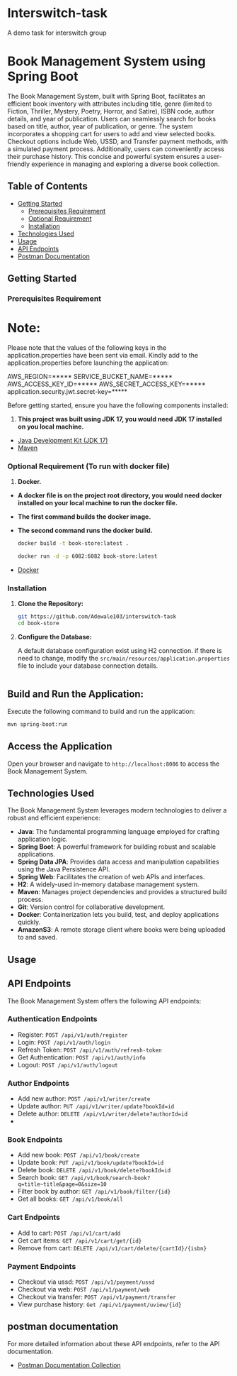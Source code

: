 # Interswitch-task
A demo task for interswitch group

# Book Management System using Spring Boot
The Book Management System, built with Spring Boot, facilitates an efficient book inventory with attributes including title, genre (limited to Fiction, Thriller, Mystery, Poetry, Horror, and Satire), ISBN code, author details, and year of publication. 
Users can seamlessly search for books based on title, author, year of publication, or genre. The system incorporates a shopping cart for users to add and view selected books. 
Checkout options include Web, USSD, and Transfer payment methods, with a simulated payment process. Additionally, users can conveniently access their purchase history. 
This concise and powerful system ensures a user-friendly experience in managing and exploring a diverse book collection.

## Table of Contents
- [Getting Started](#getting-started)
    - [Prerequisites Requirement](#prerequisites-requirement)
    - [Optional Requirement](#optional-requirement)
    - [Installation](#installation)
- [Technologies Used](#technologies-used)
- [Usage](#usage)
- [API Endpoints](#api-endpoints)
- [Postman Documentation](#postman-documentation)

## Getting Started

### Prerequisites Requirement

# Note:
Please note that the values of the following keys in the application.properties
have been sent via email. Kindly add to the application.properties before launching 
the application:

AWS_REGION=*****
SERVICE_BUCKET_NAME=*****
AWS_ACCESS_KEY_ID=*****
AWS_SECRET_ACCESS_KEY=*****
application.security.jwt.secret-key=*****

Before getting started, ensure you have the following components installed:

1. **This project was built using JDK 17, you would need JDK 17 installed on you local machine.**

- [Java Development Kit (JDK 17)](https://www.oracle.com/java/technologies/javase-downloads.html)
- [Maven](https://maven.apache.org/download.cgi)


### Optional Requirement (To run with docker file)

1. **Docker.**
- **A docker file is on the project root directory, you would need docker installed on your local machine to run the docker file.**
- **The first command builds the docker image.**
- **The second command runs the docker build.**

    ```bash
   docker build -t book-store:latest . 
   
   docker run -d -p 6082:6082 book-store:latest
    ```
- [Docker](https://www.docker.com/products/docker-desktop/)

### Installation

1. **Clone the Repository:**

   ```bash
   git https://github.com/Adewale103/interswitch-task
   cd book-store
   ```

2. **Configure the Database:**

   A default database configuration exist using H2 connection. 
   if there is need to change, modify the `src/main/resources/application.properties` file to include your database connection details. 
   
   ```
## Build and Run the Application:

Execute the following command to build and run the application:

````bash
mvn spring-boot:run
````

## Access the Application

Open your browser and navigate to `http://localhost:8086` to access the Book Management System.

## Technologies Used

The Book Management System leverages modern technologies to deliver a robust and efficient experience:

- **Java**: The fundamental programming language employed for crafting application logic.
- **Spring Boot**: A powerful framework for building robust and scalable applications.
- **Spring Data JPA**: Provides data access and manipulation capabilities using the Java Persistence API.
- **Spring Web**: Facilitates the creation of web APIs and interfaces.
- **H2**: A widely-used in-memory database management system.
- **Maven**: Manages project dependencies and provides a structured build process.
- **Git**: Version control for collaborative development.
- **Docker**: Containerization lets you build, test, and deploy applications quickly.
- **AmazonS3**: A remote storage client where books were being uploaded to and saved.

## Usage

## API Endpoints

The Book Management System offers the following API endpoints:

### Authentication Endpoints

- Register: `POST /api/v1/auth/register`
- Login: `POST /api/v1/auth/login`
- Refresh Token: `POST /api/v1/auth/refresh-token`
- Get Authentication: `POST /api/v1/auth/info`
- Logout: `POST /api/v1/auth/logout`

### Author Endpoints

- Add new author: `POST /api/v1/writer/create`
- Update author: `PUT /api/v1/writer/update?bookId=id`
- Delete author: `DELETE /api/v1/writer/delete?authorId=id`
- 
### Book Endpoints

- Add new book: `POST /api/v1/book/create`
- Update book: `PUT /api/v1/book/update?bookId=id`
- Delete book: `DELETE /api/v1/book/delete?bookId=id`
- Search book: `GET /api/v1/book/search-book?q=title~title&page=0&size=10`
- Filter book by author: `GET /api/v1/book/filter/{id}`
- Get all books: `GET /api/v1/book/all`

### Cart Endpoints

- Add to cart: `POST /api/v1/cart/add`
- Get cart items: `GET /api/v1/cart/get/{id}`
- Remove from cart: `DELETE /api/v1/cart/delete/{cartId}/{isbn}`

### Payment Endpoints

- Checkout via ussd: `POST /api/v1/payment/ussd`
- Checkout via web: `POST /api/v1/payment/web`
- Checkout via transfer: `POST /api/v1/payment/transfer`
- View purchase history: `Get /api/v1/payment/uview/{id}`

## postman documentation

For more detailed information about these API endpoints, refer to the API documentation.
- [Postman Documentation Collection](https://documenter.getpostman.com/view/21596281/2s9YknAi7y)


